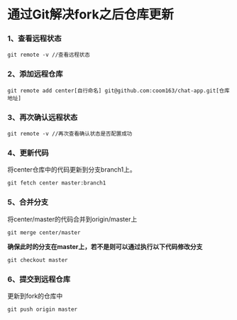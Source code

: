 # 通过Git解决fork之后仓库更新

### 1、查看远程状态

```
git remote -v //查看远程状态
```


### 2、添加远程仓库

```
git remote add center[自行命名] git@github.com:coom163/chat-app.git[仓库地址]
```

### 3、再次确认远程状态

```
git remote -v //再次查看确认状态是否配置成功
```


### 4、更新代码

将center仓库中的代码更新到分支branch1上。

```
git fetch center master:branch1
```

### 5、合并分支

将center/master的代码合并到origin/master上

```
git merge center/master
```

**确保此时的分支在master上，若不是则可以通过执行以下代码修改分支**

```
git checkout master
```

### 6、提交到远程仓库

更新到fork的仓库中

```
git push origin master
```

